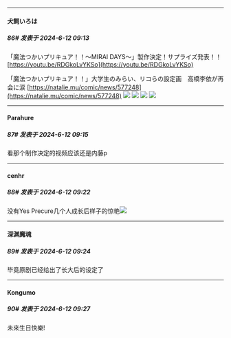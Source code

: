 ﻿
*****

####  犬飼いろは  
##### 86#       发表于 2024-6-12 09:13

「魔法つかいプリキュア！！～MIRAI DAYS～」製作決定！サプライズ発表！！
[https://youtu.be/RDGkoLvYKSo](https://youtu.be/RDGkoLvYKSo)

「魔法つかいプリキュア！！」大学生のみらい、リコらの設定画　高橋李依が再会に涙
[https://natalie.mu/comic/news/577248](https://natalie.mu/comic/news/577248)
<img src="https://p.sda1.dev/18/43bb005c656cab1d6d71961fe266a53c/002_3_.jpg" referrerpolicy="no-referrer">
<img src="https://p.sda1.dev/18/6cd622b414d208811a489175bebaccff/003_3_.jpg" referrerpolicy="no-referrer">
<img src="https://p.sda1.dev/18/efcd46c77b48cdd7797db6ac24ad9a21/004_3_.jpg" referrerpolicy="no-referrer">
<img src="https://p.sda1.dev/18/2ffd24578714d6538b35eab270e9be45/005.jpg" referrerpolicy="no-referrer">

*****

####  Parahure  
##### 87#       发表于 2024-6-12 09:15

看那个制作决定的视频应该还是内藤p


*****

####  cenhr  
##### 88#       发表于 2024-6-12 09:22

没有Yes Precure几个人成长后样子的惊艳<img src="https://static.saraba1st.com/image/smiley/face2017/245.png" referrerpolicy="no-referrer">

*****

####  深渊魔魂  
##### 89#       发表于 2024-6-12 09:24

毕竟原剧已经给出了长大后的设定了

*****

####  Kongumo  
##### 90#       发表于 2024-6-12 09:27

未來生日快樂!

